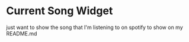 # Current Song Widget
just want to show the song that I'm listening to on spotify to show on my README.md
